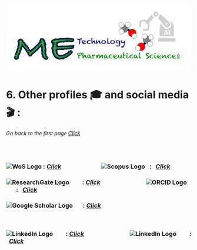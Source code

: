 ![](../images/cv-header.png)


# 6. Other profiles 🎓 and social media 🎬 :


###### Go back to the first page [Click](../README.md)

&nbsp;



### <img src="https://upload.wikimedia.org/wikipedia/commons/thumb/e/e0/Clarivate_Analytics.svg/512px-Clarivate_Analytics.svg.png" alt="WoS Logo" width="70" height="24"> : [*Click*](https://www.webofscience.com/wos/author/record/GWU-6723-2022) &nbsp;&nbsp;&nbsp;&nbsp;&nbsp;&nbsp;&nbsp;&nbsp;&nbsp;&nbsp;&nbsp;&nbsp;&nbsp;&nbsp;&nbsp;&nbsp;&nbsp;&nbsp;&nbsp;&nbsp;&nbsp;&nbsp;&nbsp;&nbsp;&nbsp;&nbsp; <img src="https://upload.wikimedia.org/wikipedia/commons/thumb/2/26/Scopus_logo.svg/412px-Scopus_logo.svg.png" alt="Scopus Logo" width="70" height="24"> &nbsp; : &nbsp; [*Click*](https://www.scopus.com/authid/detail.uri?authorId=56815047100#tab=metrics)


### <img src="https://upload.wikimedia.org/wikipedia/commons/thumb/5/5e/ResearchGate_icon_SVG.svg/1024px-ResearchGate_icon_SVG.svg.png" alt="ResearchGate Logo" width="32" height="32"> &nbsp;&nbsp;&nbsp;&nbsp;&nbsp;&nbsp;&nbsp; : [*Click*](https://www.researchgate.net/profile/Thanet-Pitakbut) &nbsp;&nbsp;&nbsp;&nbsp;&nbsp;&nbsp;&nbsp;&nbsp;&nbsp;&nbsp;&nbsp;&nbsp;&nbsp;&nbsp;&nbsp;&nbsp;&nbsp;&nbsp;&nbsp;&nbsp;&nbsp;&nbsp;&nbsp;&nbsp;&nbsp;&nbsp;&nbsp;&nbsp;&nbsp;&nbsp; <img src="https://upload.wikimedia.org/wikipedia/commons/f/f7/Orcid_icon.png" alt="ORCID Logo" width="28" height="32"> &nbsp;&nbsp;&nbsp;&nbsp;&nbsp;&nbsp; : &nbsp; [*Click*](https://orcid.org/0000-0002-1159-3361)


### <img src="https://upload.wikimedia.org/wikipedia/commons/thumb/c/c7/Google_Scholar_logo.svg/512px-Google_Scholar_logo.svg.png" alt="Google Scholar Logo" width="32" height="32"> &nbsp;&nbsp;&nbsp;&nbsp;&nbsp;  : [*Click*](https://scholar.google.com/citations?user=Pp4AzgMAAAAJ&hl=en)

&nbsp;

### <img src="https://upload.wikimedia.org/wikipedia/commons/thumb/c/ca/LinkedIn_logo_initials.png/600px-LinkedIn_logo_initials.png" alt="LinkedIn Logo" width="32" height="32"> &nbsp;&nbsp;&nbsp;&nbsp;&nbsp;&nbsp;&nbsp;  : [*Click*](https://www.linkedin.com/in/dr-pitakbut/) &nbsp;&nbsp;&nbsp;&nbsp;&nbsp;&nbsp;&nbsp;&nbsp;&nbsp;&nbsp;&nbsp;&nbsp;&nbsp;&nbsp;&nbsp;&nbsp;&nbsp;&nbsp;&nbsp;&nbsp;&nbsp;&nbsp;&nbsp;&nbsp;&nbsp;&nbsp;&nbsp;&nbsp;&nbsp;&nbsp; <img src="https://upload.wikimedia.org/wikipedia/commons/thumb/b/b7/X_logo.jpg/600px-X_logo.jpg" alt="LinkedIn Logo" width="32" height="32"> &nbsp;&nbsp;&nbsp;&nbsp;&nbsp;&nbsp;&nbsp; : &nbsp; [*Click*](https://x.com/PitakbutTh_PB)
